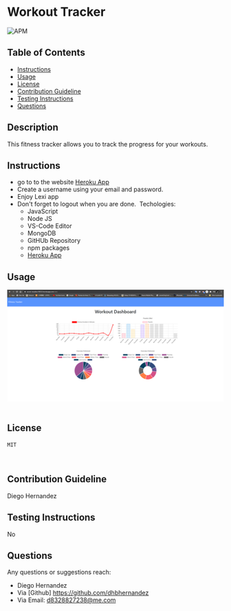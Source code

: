 # Workout Tracker
![APM](https://img.shields.io/apm/l/pack)
​
## Table of Contents
* [Instructions](#Instructions)
* [Usage](#Usage)
* [License](#license)
* [Contribution Guideline](#Contribution-Guideline)
* [Testing Instructions](#Testing-Instructions)
* [Questions](#Questions)
​
## Description 
This fitness tracker allows you to track the progress for your workouts.

## Instructions
* go to to the website [Heroku App](https://secret-meadow-96322.herokuapp.com/)
​
* Create a username using your email and password.
​
* Enjoy Lexi app
​
* Don't forget to logout when you are done.
​
Techologies:
    - JavaScript
    - Node JS
    - VS-Code Editor
    - MongoDB
    - GitHUb Repository
    - npm packages
    - [Heroku App](https://secret-meadow-96322.herokuapp.com/)
​
​
## Usage 
[![Watch the video](https://github.com/dhbhernandez/workout-tracker/blob/main/workout-tracker-graph.png)](https://youtu.be/5tTict3qYoI)
​
## License
    MIT
​
## Contribution Guideline

Diego Hernandez
## Testing Instructions
No
## Questions
Any questions or suggestions reach:

* Diego Hernandez
* Via [Github] https://github.com/dhbhernandez
* Via Email: d8328827238@me.com
